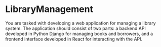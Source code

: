 # LibraryManagement
You are tasked with developing a web application for managing a library system. The application should consist of two parts: a backend API developed in Python Django for managing books and borrowers, and a frontend interface developed in React for interacting with the API.
